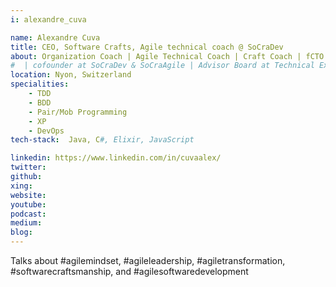 ```yaml
---
i: alexandre_cuva

name: Alexandre Cuva
title: CEO, Software Crafts, Agile technical coach @ SoCraDev
about: Organization Coach | Agile Technical Coach | Craft Coach | fCTO | Pragmatic | TDD/DDD/BDD | Event Storming facilitator | eXtreme Programming
#  | cofounder at SoCraDev & SoCraAgile | Advisor Board at Technical Excellence
location: Nyon, Switzerland
specialities:
    - TDD
    - BDD
    - Pair/Mob Programming
    - XP
    - DevOps
tech-stack:  Java, C#, Elixir, JavaScript

linkedin: https://www.linkedin.com/in/cuvaalex/
twitter: 
github: 
xing: 
website: 
youtube: 
podcast: 
medium: 
blog: 
---
```


Talks about #agilemindset, #agileleadership, #agiletransformation, #softwarecraftsmanship, and #agilesoftwaredevelopment



